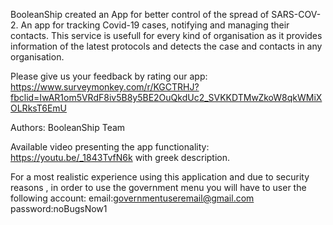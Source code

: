 BooleanShip created an App for better control of the spread of SARS-COV-2.
An app for tracking Covid-19 cases, notifying and managing their contacts.
This service is usefull for every kind of organisation as it provides information of the latest protocols and detects the case and contacts in any organisation.

Please give us your feedback by rating our app: https://www.surveymonkey.com/r/KGCTRHJ?fbclid=IwAR1om5VRdF8iv5B8y5BE2OuQkdUc2_SVKKDTMwZkoW8qkWMiXOLRksT6EmU

Authors: BooleanShip Team

Available video presenting the app functionality: https://youtu.be/_1843TvfN6k with greek description.

For a most realistic experience using this application and due to security reasons , in order to use the government menu you will have to user the following account: 
email:governmentuseremail@gmail.com
password:noBugsNow1
